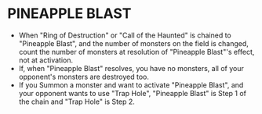 # PINEAPPLE BLAST

*   When "Ring of Destruction" or "Call of the Haunted" is chained to "Pineapple Blast", and the number of monsters on the field is changed, count the number of monsters at resolution of "Pineapple Blast"'s effect, not at activation.
*   If, when "Pineapple Blast" resolves, you have no monsters, all of your opponent's monsters are destroyed too.
*   If you Summon a monster and want to activate "Pineapple Blast", and your opponent wants to use "Trap Hole", "Pineapple Blast" is Step 1 of the chain and "Trap Hole" is Step 2.
